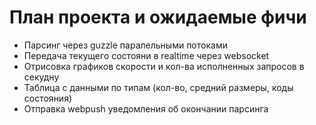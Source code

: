 План проекта и ожидаемые фичи
=============================

* Парсинг через guzzle паралельными потоками
* Передача текущего состояни в realtime через websocket
* Отрисовка графиков скорости и кол-ва исполненных запросов в секудну
* Таблица с данными по типам (кол-во, средний размеры, коды состояния)
* Отправка webpush уведомления об окончании парсинга
